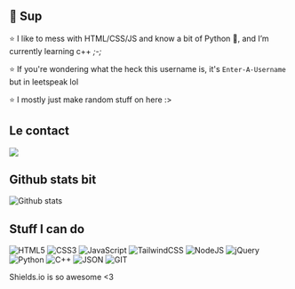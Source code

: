 ## 👋 Sup

⭐ I like to mess with HTML/CSS/JS and know a bit of Python 🐍, and I’m currently learning c++ *;-;*

⭐ If you're wondering what the heck this username is, it's `Enter-A-Username` but in leetspeak lol

⭐ I mostly just make random stuff on here :>

## Le contact

![](https://img.shields.io/badge/Discord-Eucatastrophe%236358-%23f3edff?style=for-the-badge)

## Github stats bit

![Github stats](https://github-readme-stats.vercel.app/api?username=3nt3r-A-U53rn4m3)

## Stuff I can do

![HTML5](https://img.shields.io/badge/html5-%23E34F26.svg?style=for-the-badge&logo=html5&logoColor=white) 
![CSS3](https://img.shields.io/badge/css3-%231572B6.svg?style=for-the-badge&logo=css3&logoColor=white) 
![JavaScript](https://img.shields.io/badge/javascript-%23323330.svg?style=for-the-badge&logo=javascript&logoColor=%23F7DF1E)
![TailwindCSS](https://img.shields.io/badge/tailwindcss-%2338B2AC.svg?style=for-the-badge&logo=tailwind-css&logoColor=white)
![NodeJS](https://img.shields.io/badge/node.js-6DA55F?style=for-the-badge&logo=node.js&logoColor=white) 
![jQuery](https://img.shields.io/badge/jquery-%230769AD.svg?style=for-the-badge&logo=jquery&logoColor=white)
![Python](https://img.shields.io/badge/python-3670A0?style=for-the-badge&logo=python&logoColor=ffdd54) 
![C++](https://img.shields.io/badge/C%2B%2B-00599C?style=for-the-badge&logo=c%2B%2B&logoColor=white)
![JSON](https://img.shields.io/badge/json-5E5C5C?style=for-the-badge&logo=json&logoColor=white)
![GIT](https://img.shields.io/badge/GIT-E44C30?style=for-the-badge&logo=git&logoColor=white)

Shields.io is so awesome <3

